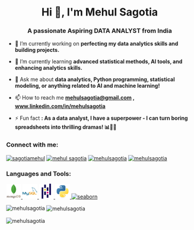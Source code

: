 <h1 align="center">Hi 👋, I'm Mehul Sagotia</h1>
<h3 align="center">A passionate Aspiring DATA ANALYST from India</h3>

- 🔭 I’m currently working on **perfecting my data analytics skills and building projects.**

- 🌱 I’m currently learning **advanced statistical methods, AI tools, and enhancing analytics skills.**

- 💬 Ask me about **data analytics, Python programming, statistical modeling, or anything related to AI and machine learning!**

- 📫 How to reach me **mehulsagotia@gmail.com , www.linkedin.com/in/mehulsagotia**

- ⚡ Fun fact **: As a data analyst, I have a superpower - I can turn boring spreadsheets into thrilling dramas! 📊🕵️‍♂️**

<h3 align="left">Connect with me:</h3>
<p align="left">
<a href="https://twitter.com/sagotiamehul" target="blank"><img align="center" src="https://raw.githubusercontent.com/rahuldkjain/github-profile-readme-generator/master/src/images/icons/Social/twitter.svg" alt="sagotiamehul" height="30" width="40" /></a>
<a href="https://linkedin.com/in/mehul sagotia" target="blank"><img align="center" src="https://raw.githubusercontent.com/rahuldkjain/github-profile-readme-generator/master/src/images/icons/Social/linked-in-alt.svg" alt="mehul sagotia" height="30" width="40" /></a>
<a href="https://kaggle.com/mehulsagotia" target="blank"><img align="center" src="https://raw.githubusercontent.com/rahuldkjain/github-profile-readme-generator/master/src/images/icons/Social/kaggle.svg" alt="mehulsagotia" height="30" width="40" /></a>
<a href="https://www.hackerrank.com/mehulsagotia" target="blank"><img align="center" src="https://raw.githubusercontent.com/rahuldkjain/github-profile-readme-generator/master/src/images/icons/Social/hackerrank.svg" alt="mehulsagotia" height="30" width="40" /></a>
</p>

<h3 align="left">Languages and Tools:</h3>
<p align="left"> <a href="https://www.mongodb.com/" target="_blank" rel="noreferrer"> <img src="https://raw.githubusercontent.com/devicons/devicon/master/icons/mongodb/mongodb-original-wordmark.svg" alt="mongodb" width="40" height="40"/> </a> <a href="https://www.mysql.com/" target="_blank" rel="noreferrer"> <img src="https://raw.githubusercontent.com/devicons/devicon/master/icons/mysql/mysql-original-wordmark.svg" alt="mysql" width="40" height="40"/> </a> <a href="https://pandas.pydata.org/" target="_blank" rel="noreferrer"> <img src="https://raw.githubusercontent.com/devicons/devicon/2ae2a900d2f041da66e950e4d48052658d850630/icons/pandas/pandas-original.svg" alt="pandas" width="40" height="40"/> </a> <a href="https://www.python.org" target="_blank" rel="noreferrer"> <img src="https://raw.githubusercontent.com/devicons/devicon/master/icons/python/python-original.svg" alt="python" width="40" height="40"/> </a> <a href="https://seaborn.pydata.org/" target="_blank" rel="noreferrer"> <img src="https://seaborn.pydata.org/_images/logo-mark-lightbg.svg" alt="seaborn" width="40" height="40"/> </a> </p>

<p><img align="left" src="https://github-readme-stats.vercel.app/api/top-langs?username=mehulsagotia&show_icons=true&locale=en&layout=compact" alt="mehulsagotia" /></p>

<p>&nbsp;<img align="center" src="https://github-readme-stats.vercel.app/api?username=mehulsagotia&show_icons=true&locale=en" alt="mehulsagotia" /></p>

<p><img align="center" src="https://github-readme-streak-stats.herokuapp.com/?user=mehulsagotia&" alt="mehulsagotia" /></p>
